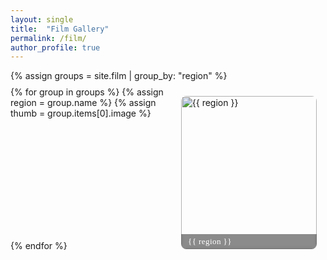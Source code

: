 ```yaml
---
layout: single
title:  "Film Gallery"
permalink: /film/
author_profile: true    
---
```


<style>
@import url("https://fonts.googleapis.com/css2?family=Lora:wght@500&display=swap");

/* ===== Film 首页网格 ===== */
.collection-grid{
  display:grid;
  grid-template-columns:repeat(auto-fill,minmax(200px,1fr));  
  column-gap:0.8rem; 
  margin:0.1rem 0;
}

.collection-grid__item a{
  text-decoration:none;
  color:inherit;
  display:block;
}

h1.page__title{
  margin-bottom:1rem; 
}
  
/* ——— figure 覆盖文字 ——— */
.collection-grid__figure{
  position:relative;
  overflow:hidden;
  border-radius:8px;
  transition:transform .25s ease;
  margin:0.9rem;  
}

.collection-grid__figure img{
  width:100%;
  aspect-ratio:1/1;
  object-fit:cover;
  display:block;
  filter:brightness(92%);
  transition:filter .25s ease;
}

.collection-grid__caption{
  position:absolute;
  inset:auto 0 0 0;
  padding:.25rem .7rem;
  background:rgba(0,0,0,.45);
  backdrop-filter:blur(2px);
  font:500 .82rem/1.25 "Lora", serif;
  color:#fff;
  letter-spacing:.4px;
  transition:background .25s ease;
}

.collection-grid__item:hover .collection-grid__figure{transform:scale(1.035);}
.collection-grid__item:hover img{filter:brightness(100%);}
.collection-grid__item:hover .collection-grid__caption{background:rgba(0,0,0,.6);}

.page__content > p:empty{
  margin:0;
  padding:0;
  display:none;
}

.collection-grid{
  margin-top:-0.3rem;  
}
</style>

{% assign groups = site.film | group_by: "region" %}
<div class="collection-grid">
{% for group in groups %}
  {% assign region = group.name %}
  {% assign thumb  = group.items[0].image %}
  <div class="collection-grid__item">
    <a href="{{ '/film/' | append: region | downcase | append: '/' | relative_url }}">
      <figure class="collection-grid__figure">
        <img src="{{ thumb | relative_url }}" alt="{{ region }}">
        <figcaption class="collection-grid__caption">{{ region }}</figcaption>
      </figure>
    </a>
  </div>
{% endfor %}
</div>
